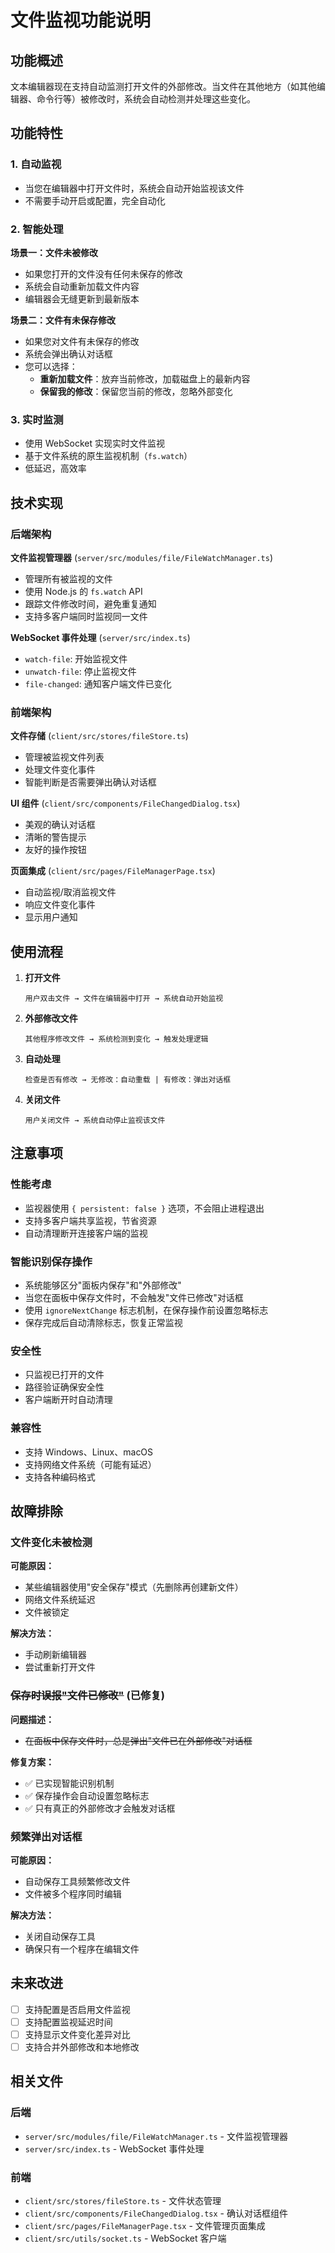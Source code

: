# 文件监视功能说明

## 功能概述

文本编辑器现在支持自动监测打开文件的外部修改。当文件在其他地方（如其他编辑器、命令行等）被修改时，系统会自动检测并处理这些变化。

## 功能特性

### 1. 自动监视

- 当您在编辑器中打开文件时，系统会自动开始监视该文件
- 不需要手动开启或配置，完全自动化

### 2. 智能处理

**场景一：文件未被修改**
- 如果您打开的文件没有任何未保存的修改
- 系统会自动重新加载文件内容
- 编辑器会无缝更新到最新版本

**场景二：文件有未保存修改**
- 如果您对文件有未保存的修改
- 系统会弹出确认对话框
- 您可以选择：
  - **重新加载文件**：放弃当前修改，加载磁盘上的最新内容
  - **保留我的修改**：保留您当前的修改，忽略外部变化

### 3. 实时监测

- 使用 WebSocket 实现实时文件监视
- 基于文件系统的原生监视机制（`fs.watch`）
- 低延迟，高效率

## 技术实现

### 后端架构

**文件监视管理器** (`server/src/modules/file/FileWatchManager.ts`)
- 管理所有被监视的文件
- 使用 Node.js 的 `fs.watch` API
- 跟踪文件修改时间，避免重复通知
- 支持多客户端同时监视同一文件

**WebSocket 事件处理** (`server/src/index.ts`)
- `watch-file`: 开始监视文件
- `unwatch-file`: 停止监视文件
- `file-changed`: 通知客户端文件已变化

### 前端架构

**文件存储** (`client/src/stores/fileStore.ts`)
- 管理被监视文件列表
- 处理文件变化事件
- 智能判断是否需要弹出确认对话框

**UI 组件** (`client/src/components/FileChangedDialog.tsx`)
- 美观的确认对话框
- 清晰的警告提示
- 友好的操作按钮

**页面集成** (`client/src/pages/FileManagerPage.tsx`)
- 自动监视/取消监视文件
- 响应文件变化事件
- 显示用户通知

## 使用流程

1. **打开文件**
   ```
   用户双击文件 → 文件在编辑器中打开 → 系统自动开始监视
   ```

2. **外部修改文件**
   ```
   其他程序修改文件 → 系统检测到变化 → 触发处理逻辑
   ```

3. **自动处理**
   ```
   检查是否有修改 → 无修改：自动重载 | 有修改：弹出对话框
   ```

4. **关闭文件**
   ```
   用户关闭文件 → 系统自动停止监视该文件
   ```

## 注意事项

### 性能考虑

- 监视器使用 `{ persistent: false }` 选项，不会阻止进程退出
- 支持多客户端共享监视，节省资源
- 自动清理断开连接客户端的监视

### 智能识别保存操作

- 系统能够区分"面板内保存"和"外部修改"
- 当您在面板中保存文件时，不会触发"文件已修改"对话框
- 使用 `ignoreNextChange` 标志机制，在保存操作前设置忽略标志
- 保存完成后自动清除标志，恢复正常监视

### 安全性

- 只监视已打开的文件
- 路径验证确保安全性
- 客户端断开时自动清理

### 兼容性

- 支持 Windows、Linux、macOS
- 支持网络文件系统（可能有延迟）
- 支持各种编码格式

## 故障排除

### 文件变化未被检测

**可能原因：**
- 某些编辑器使用"安全保存"模式（先删除再创建新文件）
- 网络文件系统延迟
- 文件被锁定

**解决方法：**
- 手动刷新编辑器
- 尝试重新打开文件

### ~~保存时误报"文件已修改"~~ (已修复)

**问题描述：**
- ~~在面板中保存文件时，总是弹出"文件已在外部修改"对话框~~

**修复方案：**
- ✅ 已实现智能识别机制
- ✅ 保存操作会自动设置忽略标志
- ✅ 只有真正的外部修改才会触发对话框

### 频繁弹出对话框

**可能原因：**
- 自动保存工具频繁修改文件
- 文件被多个程序同时编辑

**解决方法：**
- 关闭自动保存工具
- 确保只有一个程序在编辑文件

## 未来改进

- [ ] 支持配置是否启用文件监视
- [ ] 支持配置监视延迟时间
- [ ] 支持显示文件变化差异对比
- [ ] 支持合并外部修改和本地修改

## 相关文件

### 后端
- `server/src/modules/file/FileWatchManager.ts` - 文件监视管理器
- `server/src/index.ts` - WebSocket 事件处理

### 前端
- `client/src/stores/fileStore.ts` - 文件状态管理
- `client/src/components/FileChangedDialog.tsx` - 确认对话框组件
- `client/src/pages/FileManagerPage.tsx` - 文件管理页面集成
- `client/src/utils/socket.ts` - WebSocket 客户端

